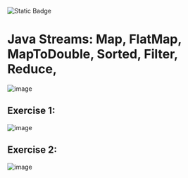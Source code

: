 ![Static Badge](https://img.shields.io/badge/Java-17-orange)
# Java Streams: Map, FlatMap, MapToDouble, Sorted, Filter, Reduce, 
![image](https://github.com/m-mourouh/java-streams/assets/60442896/b6f9d26d-7fe6-413d-9b44-36b72efd0c11)

## Exercise 1:
![image](https://github.com/m-mourouh/java-streams/assets/60442896/ddbcc0cf-a627-4c71-8ee8-6c980338aa27)

## Exercise 2:
![image](https://github.com/m-mourouh/java-streams/assets/60442896/04dab210-ce6c-4f2e-a6cf-34b523bcff15)
